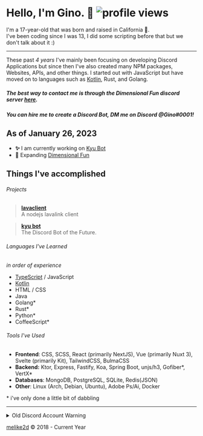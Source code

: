 # Hello, I'm Gino.  👋 ![profile views](https://komarev.com/ghpvc/?username=melike2d)

I'm a 17-year-old that was born and raised in California 🐻.   
I've been coding since I was 13, I did some scripting before that but we don't talk about it :)

---

These past _4 years_ I've mainly been focusing on developing Discord Applications but since then I've also created many NPM packages, Websites, APIs, and other things.
I started out with JavaScript but have moved on to languages such as [Kotlin](https://kotlinlang.org), Rust, and Golang.

##### The best way to contact me is through the Dimensional Fun discord server [**here**](https://discord.gg/8R4d8RydT4).

##### You can hire me to create a Discord Bot, DM me on Discord @Gino#0001!

## As of **January 26, 2023**

- **✨** I am currently working on [Kyu Bot](https://kyubot.app)
- **🔭** Expanding [Dimensional Fun](https://github.com/dimensional-fun) 

## Things I've accomplished

###### Projects

> [**lavaclient**](https://github.com/lavaclient)  
> A nodejs lavalink client 

> [**kyu bot**](https://kyubot.app)  
> The Discord Bot of the Future.

<!-- > [**krypton**](https://github.com/krypton-lib)   -->
<!-- > A kotlin multi-platform player library -->

<!-- > [**mixtape**](https://github.com/mixtape-bot) (shutdown)   -->
<!-- > A discord music bot that's in over **3,700** servers. -->

<!-- - [**keiryo**](https://github.com/keiryojs): A distributed nodejs library for interfacing with the Discord API and Gateway. -->

###### Languages I've Learned

*in order of experience*

- [TypeScript](https://www.typescriptlang.org) / JavaScript
- [Kotlin](https://kotlinlang.org/)
- HTML / CSS
- Java
- Golang*
- Rust*
- Python*
- CoffeeScript*

###### Tools I've Used

- **Frontend**: CSS, SCSS, React (primarily NextJS), Vue (primarily Nuxt 3), Svelte (primarily Kit), TailwindCSS, BulmaCSS
- **Backend:** Ktor, Express, Fastify, Koa, Spring Boot, unjs/h3, Gofiber*, VertX*
- **Databases**: MongoDB, PostgreSQL, SQLite, Redis(JSON)
- **Other**: Linux (Arch, Debian, Ubuntu), Adobe Ps/Ai, Docker

\* i've only done a little bit of dabbling

---

<details>
  <summary>Old Discord Account Warning</summary>
  My previous Discord account (2D#1337/5773) has been compromised... if anything has been sent to you: report the account and DM screenshots to my new main account (Gino#0001)
</details>

[melike2d](https://2d.gay) &copy; 2018 - Current Year
